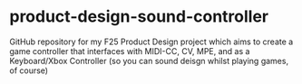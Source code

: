 # product-design-sound-controller
GitHub repository for my F25 Product Design project which aims to create a game controller that interfaces with MIDI-CC, CV, MPE, and as a Keyboard/Xbox Controller (so you can sound deisgn whilst playing games, of course)
